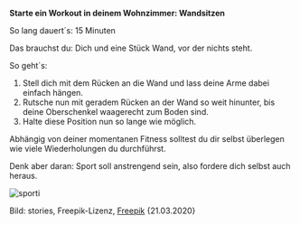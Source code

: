 **Starte ein Workout in deinem Wohnzimmer: Wandsitzen**

So lang dauert´s: 15 Minuten

Das brauchst du: Dich und eine Stück Wand, vor der nichts steht.

So geht´s: 
1. Stell dich mit dem Rücken an die Wand und lass deine Arme dabei einfach hängen.
2. Rutsche nun mit geradem Rücken an der Wand so weit hinunter, bis deine Oberschenkel waagerecht zum Boden sind.
3. Halte diese Position nun so lange wie möglich.

Abhängig von deiner momentanen Fitness solltest du dir selbst überlegen wie viele Wiederholungen du durchführst. 

Denk aber daran: Sport soll anstrengend sein, also fordere dich selbst auch heraus.

![sporti](https://image.freepik.com/vektoren-kostenlos/persoenliche-trainer-konzeptillustration_114360-1552.jpg)

Bild: stories, Freepik-Lizenz, [Freepik](https://de.freepik.com/vektoren-kostenlos/persoenliche-trainer-konzeptillustration_7182228.htm#page=4&query=sport&position=17) {21.03.2020}
